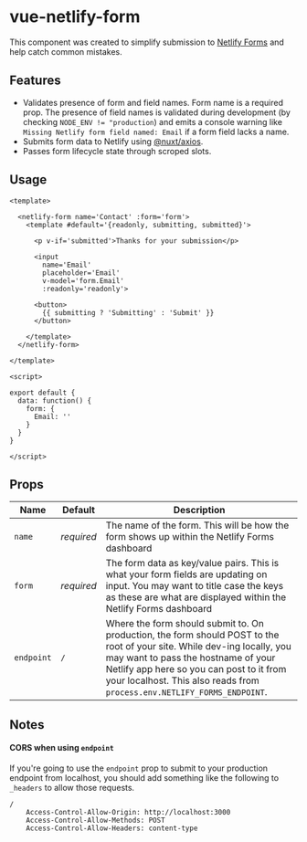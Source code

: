 # vue-netlify-form

This component was created to simplify submission to [Netlify Forms](https://docs.netlify.com/forms) and help catch common mistakes.

## Features

- Validates presence of form and field names.  Form name is a required prop.  The presence of field names is validated during development (by checking `NODE_ENV != "production`) and emits a console warning like `Missing Netlify form field named: Email` if a form field lacks a name.
- Submits form data to Netlify using [@nuxt/axios](https://axios.nuxtjs.org/).
- Passes form lifecycle state through scroped slots.

## Usage

```vue
<template>

  <netlify-form name='Contact' :form='form'>
    <template #default='{readonly, submitting, submitted}'>
    
      <p v-if='submitted'>Thanks for your submission</p>
      
      <input 
        name='Email' 
        placeholder='Email' 
        v-model='form.Email' 
        :readonly='readonly'>
      
      <button>
        {{ submitting ? 'Submitting' : 'Submit' }}
      </button>
      
    </template>
  </netlify-form>
  
</template>

<script>

export default {
  data: function() {
    form: {
      Email: ''
    }
  }
}

</script>
```

## Props

| Name | Default | Description |
| ---- | ------- | ----------- |
| `name` | _required_ | The name of the form.  This will be how the form shows up within the Netlify Forms dashboard |
| `form` | _required_ | The form data as key/value pairs.  This is what your form fields are updating on input.  You may want to title case the keys as these are what are displayed within the Netlify Forms dashboard |
| `endpoint` | `/` | Where the form should submit to.  On production, the form should POST to the root of your site.  While dev-ing locally, you may want to pass the hostname of your Netlify app here so you can post to it from your localhost.  This also reads from `process.env.NETLIFY_FORMS_ENDPOINT`. |

## Notes

#### CORS when using `endpoint`

If you're going to use the `endpoint` prop to submit to your production endpoint from localhost, you should add something like the following to `_headers` to allow those requests.

```
/
	Access-Control-Allow-Origin: http://localhost:3000
	Access-Control-Allow-Methods: POST
	Access-Control-Allow-Headers: content-type
```
